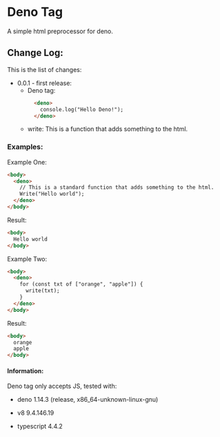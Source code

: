 # **Deno Tag**
A simple html preprocessor for deno.

## **Change Log:**
This is the list of changes:
- 0.0.1 - first release:
  + Deno tag:
    ```html
      <deno>
        console.log("Hello Deno!");
      </deno>
    ```
  + write: This is a function that adds something to the html.

### **Examples:**
Example One:
```html
<body>
  <deno>
    // This is a standard function that adds something to the html.
    Write("Hello world");
  </deno>
</body>
```

Result:
```html
<body>
  Hello world
</body>
```

Example Two:
```html
<body>
  <deno>
    for (const txt of ["orange", "apple"]) {
      write(txt);
    }
  </deno>
</body>
```

Result:
```html
<body>
  orange
  apple
</body>
```

#### **Information:**
Deno tag only accepts JS, tested with:
  - deno 1.14.3 (release, x86_64-unknown-linux-gnu)

  - v8 9.4.146.19

  - typescript 4.4.2